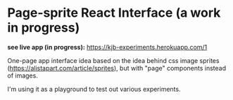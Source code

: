 # Page-sprite React Interface (a work in progress)

**see live app (in progress):** https://kjb-experiments.herokuapp.com/1

One-page app interface idea based on the idea behind css image sprites (https://alistapart.com/article/sprites), but with "page" components instead of images.

I'm using it as a playground to test out various experiments.
